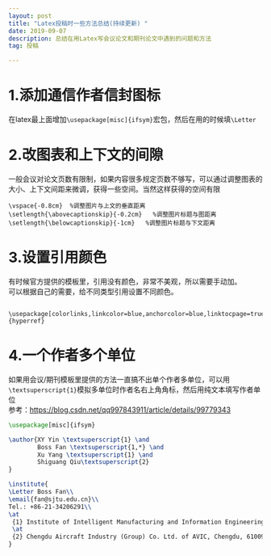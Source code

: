 ```yaml
---
layout: post
title: "Latex投稿时一些方法总结(持续更新) "
date: 2019-09-07
description: 总结在用Latex写会议论文和期刊论文中遇到的问题和方法
tag: 投稿

---
```


# 1.添加通信作者信封图标
在latex最上面增加`\usepackage[misc]{ifsym}`宏包，然后在用的时候填`\Letter`

# 2.改图表和上下文的间隙
一般会议对论文页数有限制，如果内容很多规定页数不够写，可以通过调整图表的大小、上下文间距来微调，获得一些空间。当然这样获得的空间有限
```
\vspace{-0.8cm}  %调整图片与上文的垂直距离
\setlength{\abovecaptionskip}{-0.2cm}   %调整图片标题与图距离
\setlength{\belowcaptionskip}{-1cm}   %调整图片标题与下文距离
```

# 3.设置引用颜色
有时候官方提供的模板里，引用没有颜色，非常不美观，所以需要手动加。<br>
可以根据自己的需要，给不同类型引用设置不同颜色。
```
 \usepackage[colorlinks,linkcolor=blue,anchorcolor=blue,linktocpage=true,urlcolor=blue,citecolor=blue]{hyperref}
```

# 4.一个作者多个单位
如果用会议/期刊模板里提供的方法一直搞不出单个作者多单位，可以用` \textsuperscript{1} `模拟多单位时作者名右上角角标，然后用纯文本填写作者单位 <br>
参考：https://blog.csdn.net/qq997843911/article/details/99779343
```latex
\usepackage[misc]{ifsym}

\author{XY Yin \textsuperscript{1} \and
        Boss Fan \textsuperscript{1,*} \and
        Xu Yang \textsuperscript{1} \and
        Shiguang Qiu\textsuperscript{2}
}

\institute{
\Letter Boss Fan\\
\email{fan@sjtu.edu.cn}\\     
Tel.: +86-21-34206291\\     
\at
 {1} Institute of Intelligent Manufacturing and Information Engineering, Shanghai Jiao Tong University, Shanghai, 200240, China.
 \at
 {2} Chengdu Aircraft Industry (Group) Co. Ltd. of AVIC, Chengdu, 610092, China.\\
}

```

